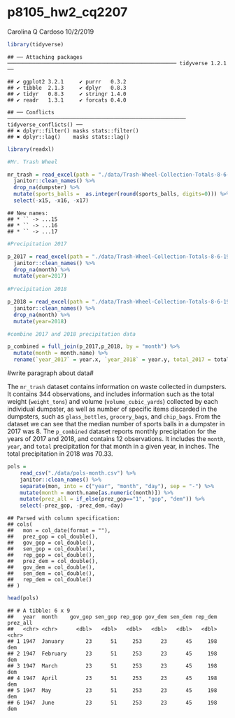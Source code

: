 p8105\_hw2\_cq2207
================
Carolina Q Cardoso
10/2/2019

``` r
library(tidyverse)
```

    ## ── Attaching packages ────────────────────────────────────────────────────── tidyverse 1.2.1 ──

    ## ✔ ggplot2 3.2.1     ✔ purrr   0.3.2
    ## ✔ tibble  2.1.3     ✔ dplyr   0.8.3
    ## ✔ tidyr   0.8.3     ✔ stringr 1.4.0
    ## ✔ readr   1.3.1     ✔ forcats 0.4.0

    ## ── Conflicts ───────────────────────────────────────────────────────── tidyverse_conflicts() ──
    ## ✖ dplyr::filter() masks stats::filter()
    ## ✖ dplyr::lag()    masks stats::lag()

``` r
library(readxl)

#Mr. Trash Wheel

mr_trash = read_excel(path = "./data/Trash-Wheel-Collection-Totals-8-6-19.xlsx", sheet = 1, col_names=TRUE) %>%
  janitor::clean_names() %>%
  drop_na(dumpster) %>%
  mutate(sports_balls =  as.integer(round(sports_balls, digits=0))) %>%
  select(-x15, -x16, -x17)
```

    ## New names:
    ## * `` -> ...15
    ## * `` -> ...16
    ## * `` -> ...17

``` r
#Precipitation 2017

p_2017 = read_excel(path = "./data/Trash-Wheel-Collection-Totals-8-6-19.xlsx", sheet = 6, col_names=TRUE, skip=1) %>%
  janitor::clean_names() %>%
  drop_na(month) %>%
  mutate(year=2017)
  
#Precipitation 2018

p_2018 = read_excel(path = "./data/Trash-Wheel-Collection-Totals-8-6-19.xlsx", sheet = 5, col_names=TRUE, skip=1) %>%
  janitor::clean_names() %>%
  drop_na(month) %>%
  mutate(year=2018)

#combine 2017 and 2018 precipitation data 

p_combined = full_join(p_2017,p_2018, by = "month") %>%
  mutate(month = month.name) %>%
  rename(`year_2017` = year.x, `year_2018` = year.y, total_2017 = total.x, total_2018 = total.y) 
```

\#write paragraph about data\#

The `mr_trash` dataset contains information on waste collected in
dumpsters. It contains 344 observations, and includes information such
as the total weight (`weight_tons`) and volume (`volume_cubic_yards`)
collected by each individual dumpster, as well as number of specific
items discarded in the dumpsters, such as `glass_bottles`,
`grocery_bags`, and `chip_bags`. From the dataset we can see that the
median number of sports balls in a dumpster in 2017 was 8. The
`p_combined` dataset reports monthly precipitation for the years of 2017
and 2018, and contains 12 observations. It includes the `month`, `year`,
and `total` precipitation for that month in a given year, in inches. The
total precipitation in 2018 was 70.33.

``` r
pols = 
    read_csv("./data/pols-month.csv") %>%
    janitor::clean_names() %>%
    separate(mon, into = c("year", "month", "day"), sep = "-") %>%
    mutate(month = month.name[as.numeric(month)]) %>%
    mutate(prez_all = if_else(prez_gop=="1", "gop", "dem")) %>%
    select(-prez_gop, -prez_dem,-day)
```

    ## Parsed with column specification:
    ## cols(
    ##   mon = col_date(format = ""),
    ##   prez_gop = col_double(),
    ##   gov_gop = col_double(),
    ##   sen_gop = col_double(),
    ##   rep_gop = col_double(),
    ##   prez_dem = col_double(),
    ##   gov_dem = col_double(),
    ##   sen_dem = col_double(),
    ##   rep_dem = col_double()
    ## )

``` r
head(pols)
```

    ## # A tibble: 6 x 9
    ##   year  month    gov_gop sen_gop rep_gop gov_dem sen_dem rep_dem prez_all
    ##   <chr> <chr>      <dbl>   <dbl>   <dbl>   <dbl>   <dbl>   <dbl> <chr>   
    ## 1 1947  January       23      51     253      23      45     198 dem     
    ## 2 1947  February      23      51     253      23      45     198 dem     
    ## 3 1947  March         23      51     253      23      45     198 dem     
    ## 4 1947  April         23      51     253      23      45     198 dem     
    ## 5 1947  May           23      51     253      23      45     198 dem     
    ## 6 1947  June          23      51     253      23      45     198 dem
